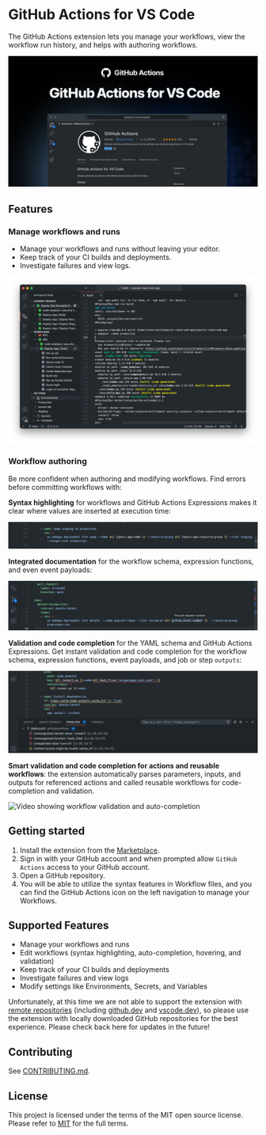# GitHub Actions for VS Code

The GitHub Actions extension lets you manage your workflows, view the workflow run history, and helps with authoring workflows. 

![](./media/header.png)

## Features

### Manage workflows and runs

* Manage your workflows and runs without leaving your editor.
* Keep track of your CI builds and deployments.
* Investigate failures and view logs.

![View workflow runs and logs](./media/workflows.png)

### Workflow authoring

Be more confident when authoring and modifying workflows. Find errors before committing workflows with:

**Syntax highlighting** for workflows and GitHub Actions Expressions makes it clear where values are inserted at execution time:

![Syntax highlighting](media/highlight.png)

**Integrated documentation** for the workflow schema, expression functions, and even event payloads:

![Tooltip showing description for a pull_request payload](media/docs.png)

**Validation and code completion** for the YAML schema and GitHub Actions Expressions. Get instant validation and code completion for the workflow schema, expression functions, event payloads, and job or step `outputs`:

![Validation for YAML keys and expressions](media/validation.png)

**Smart validation and code completion for actions and reusable workflows**: the extension automatically parses parameters, inputs, and outputs for referenced actions and called reusable workflows for code-completion and validation.

![Video showing workflow validation and auto-completion](./media/authoring.gif)

## Getting started

1. Install the extension from the [Marketplace](https://marketplace.visualstudio.com/items?itemName=github.vscode-github-actions).
1. Sign in with your GitHub account and when prompted allow `GitHub Actions` access to your GitHub account.
1. Open a GitHub repository.
1. You will be able to utilize the syntax features in Workflow files, and you can find the GitHub Actions icon on the left navigation to manage your Workflows.


## Supported Features

- Manage your workflows and runs 
- Edit workflows (syntax highlighting, auto-completion, hovering, and validation)
- Keep track of your CI builds and deployments
- Investigate failures and view logs
- Modify settings like Environments, Secrets, and Variables

Unfortunately, at this time we are not able to support the extension with [remote repositories](https://docs.github.com/en/get-started/getting-started-with-git/about-remote-repositories) (including [github.dev](https://github.dev/) and [vscode.dev](https://vscode.dev/)), so please use the extension with locally downloaded GitHub repositories for the best experience. Please check back here for updates in the future!

## Contributing

See [CONTRIBUTING.md](CONTRIBUTING.md).

## License

This project is licensed under the terms of the MIT open source license. Please refer to [MIT](LICENSE) for the full terms.
